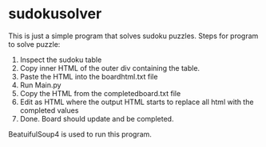 # sudokusolver

This is just a simple program that solves sudoku puzzles.
Steps for program to solve puzzle:
  1. Inspect the sudoku table
  2. Copy inner HTML of the outer div containing the table.
  3. Paste the HTML into the boardhtml.txt file
  4. Run Main.py
  5. Copy the HTML from the completedboard.txt file
  6. Edit as HTML where the output HTML starts to replace all html with the completed values
  7. Done. Board should update and be completed.

BeatuifulSoup4 is used to run this program.